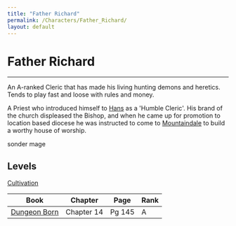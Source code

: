 ```yaml
---
title: "Father Richard"
permalink: /Characters/Father_Richard/
layout: default
---
```

# Father Richard
---
An A-ranked Cleric that has made his living hunting demons and heretics. Tends to play fast and loose with rules and money.


A Priest who introduced himself to [Hans](Hans.md) as a 'Humble Cleric'. His brand of the church displeased the Bishop, and when he came up for promotion to location based diocese he was instructed to come to [Mountaindale](../../_Atlas/DivineDungeon/Mountaindale.md) to build a worthy house of worship.



sonder mage
## Levels
[Cultivation](../../_Lexicon/Cultivation.md)

| Book                                                      | Chapter    | Page   | Rank  |
| --------------------------------------------------------- | ---------- | ------ | ----- |
| [Dungeon Born](../../_Books/DivineDungeon/DungeonBorn.md) | Chapter 14  | Pg 145  | A    |

